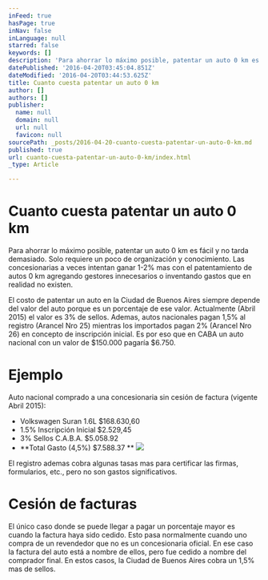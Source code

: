 ```yaml
---
inFeed: true
hasPage: true
inNav: false
inLanguage: null
starred: false
keywords: []
description: 'Para ahorrar lo máximo posible, patentar un auto 0 km es fácil y no tarda demasiado. Solo requiere un poco de organización y conocimiento. Las concesionarias a veces intentan ganar 1-2% mas con el patentamiento de autos 0 km agregando gestores innecesarios o inventando gastos que en realidad no existen. '
datePublished: '2016-04-20T03:45:04.851Z'
dateModified: '2016-04-20T03:44:53.625Z'
title: Cuanto cuesta patentar un auto 0 km
author: []
authors: []
publisher:
  name: null
  domain: null
  url: null
  favicon: null
sourcePath: _posts/2016-04-20-cuanto-cuesta-patentar-un-auto-0-km.md
published: true
url: cuanto-cuesta-patentar-un-auto-0-km/index.html
_type: Article

---
```

# Cuanto cuesta patentar un auto 0 km

Para ahorrar lo máximo posible, patentar un auto 0 km es fácil y no tarda demasiado. Solo requiere un poco de organización y conocimiento. Las concesionarias a veces intentan ganar 1-2% mas con el patentamiento de autos 0 km agregando gestores innecesarios o inventando gastos que en realidad no existen. 

El costo de patentar un auto en la Ciudad de Buenos Aires siempre depende del valor del auto porque es un porcentaje de ese valor. Actualmente (Abril 2015) el valor es 3% de sellos. Ademas, autos nacionales pagan 1,5% al registro (Arancel Nro 25) mientras los importados pagan 2% (Arancel Nro 26) en concepto de inscripción inicial. Es por eso que en CABA un auto nacional con un valor de $150.000 pagaría $6.750\.

# Ejemplo

Auto nacional comprado a una concesionaria sin cesión de factura (vigente Abril 2015):

* Volkswagen Suran 1.6L $168.630,60 
* 1.5% Inscripción Inicial $2.529,45
* 3% Sellos C.A.B.A. $5.058.92 
* **Total Gasto (4,5%) $7.588.37 **
![](https://the-grid-user-content.s3-us-west-2.amazonaws.com/1c1dc7fa-d3c6-4ddc-8201-b21ec49280da.jpg)

El registro ademas cobra algunas tasas mas para certificar las firmas, formularios, etc., pero no son gastos significativos.

# Cesión de facturas

El único caso donde se puede llegar a pagar un porcentaje mayor es cuando la factura haya sido cedido. Esto pasa normalmente cuando uno compra de un revendedor que no es un concesionaria oficial. En ese caso la factura del auto está a nombre de ellos, pero fue cedido a nombre del comprador final. En estos casos, la Ciudad de Buenos Aires cobra un 1,5% mas de sellos.